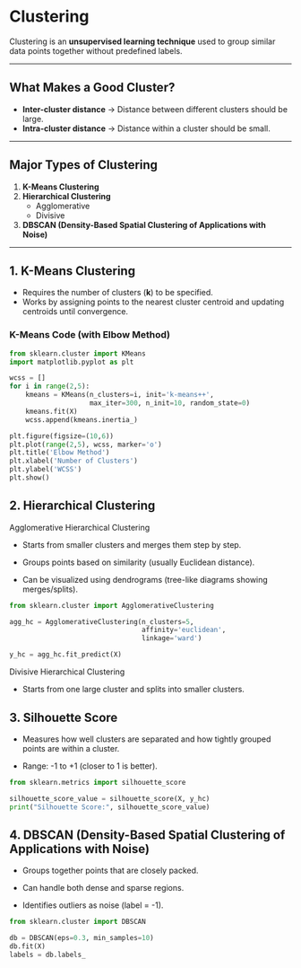 # Clustering  

Clustering is an **unsupervised learning technique** used to group similar data points together without predefined labels.  

---

## What Makes a Good Cluster?  
- **Inter-cluster distance** → Distance between different clusters should be large.  
- **Intra-cluster distance** → Distance within a cluster should be small.  

---

## Major Types of Clustering  
1. **K-Means Clustering**  
2. **Hierarchical Clustering**  
   - Agglomerative  
   - Divisive  
3. **DBSCAN (Density-Based Spatial Clustering of Applications with Noise)**  

---

## 1. K-Means Clustering  
- Requires the number of clusters (**k**) to be specified.  
- Works by assigning points to the nearest cluster centroid and updating centroids until convergence.  

### K-Means Code (with Elbow Method)  
```python
from sklearn.cluster import KMeans
import matplotlib.pyplot as plt

wcss = []
for i in range(2,5):
    kmeans = KMeans(n_clusters=i, init='k-means++',
                    max_iter=300, n_init=10, random_state=0)
    kmeans.fit(X)
    wcss.append(kmeans.inertia_)

plt.figure(figsize=(10,6))
plt.plot(range(2,5), wcss, marker='o')
plt.title('Elbow Method')
plt.xlabel('Number of Clusters')
plt.ylabel('WCSS')
plt.show()
```

## 2. Hierarchical Clustering

Agglomerative Hierarchical Clustering

- Starts from smaller clusters and merges them step by step.

- Groups points based on similarity (usually Euclidean distance).

- Can be visualized using dendrograms (tree-like diagrams showing merges/splits).

```python
from sklearn.cluster import AgglomerativeClustering

agg_hc = AgglomerativeClustering(n_clusters=5,
                                 affinity='euclidean',
                                 linkage='ward')

y_hc = agg_hc.fit_predict(X)
```

Divisive Hierarchical Clustering

- Starts from one large cluster and splits into smaller clusters.


## 3. Silhouette Score

- Measures how well clusters are separated and how tightly grouped points are within a cluster.

- Range: -1 to +1 (closer to 1 is better).

```python
from sklearn.metrics import silhouette_score

silhouette_score_value = silhouette_score(X, y_hc)
print("Silhouette Score:", silhouette_score_value)
```

## 4. DBSCAN (Density-Based Spatial Clustering of Applications with Noise)

- Groups together points that are closely packed.

- Can handle both dense and sparse regions.

- Identifies outliers as noise (label = -1).

```python
from sklearn.cluster import DBSCAN

db = DBSCAN(eps=0.3, min_samples=10)
db.fit(X)
labels = db.labels_
```
